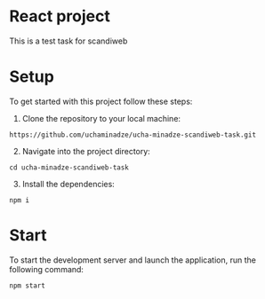 # React project


This is a test task for scandiweb


# Setup

To get started with this project follow these steps:

1. Clone the repository to your local machine:

```
https://github.com/uchaminadze/ucha-minadze-scandiweb-task.git
```

2. Navigate into the project directory:

```
cd ucha-minadze-scandiweb-task
```

3. Install the dependencies:

```
npm i
```


# Start

To start the development server and launch the application, run the following command:

```
npm start
```